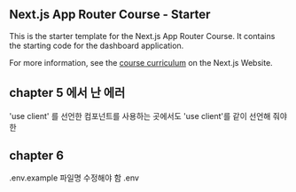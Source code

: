 ## Next.js App Router Course - Starter

This is the starter template for the Next.js App Router Course. It contains the starting code for the dashboard application.

For more information, see the [course curriculum](https://nextjs.org/learn) on the Next.js Website.

## chapter 5 에서 난 에러

'use client' 를 선언한 컴포넌트를 사용하는 곳에서도 'use client'를 같이 선언해 줘야 한

## chapter 6

.env.example 파일명 수정해야 함 .env
